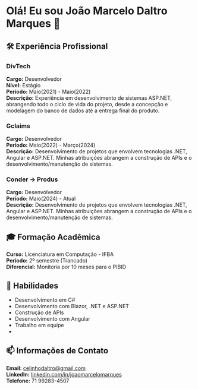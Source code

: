 # Olá! Eu sou João Marcelo Daltro Marques 👋

## 🛠️ Experiência Profissional 
### DivTech
**Cargo:** Desenvolvedor  
**Nível:** Estágio  
**Período:** Maio(2021) - Maio(2022)  
**Descrição:** Experiência em desenvolvimento de sistemas ASP.NET, abrangendo todo o ciclo de vida do projeto, desde a concepção e modelagem do banco de dados até a entrega final do produto.

### Gclaims
**Cargo:** Desenvolvedor  
**Período:** Maio(2022) - Março(2024)  
**Descrição:** Desenvolvimento de projetos que envolvem tecnologias .NET, Angular e ASP.NET. Minhas atribuições abrangem a construção de APIs e o desenvolvimento/manutenção de sistemas.

### Conder -> Produs
**Cargo:** Desenvolvedor  
**Período:** Maio(2024) - Atual  
**Descrição:** Desenvolvimento de projetos que envolvem tecnologias .NET, Angular e ASP.NET. Minhas atribuições abrangem a construção de APIs e o desenvolvimento/manutenção de sistemas.


## 🎓 Formação Acadêmica
**Curso:** Licenciatura em Computação - IFBA  
**Período:** 2º semestre (Trancado)  
**Diferencial:** Monitoria por 10 meses para o PIBID

## 🔧 Habilidades
- Desenvolvimento em C#
- Desenvolvimento com Blazor, .NET e ASP.NET 
- Construção de APIs
- Desenvolvimento com Angular
- Trabalho em equipe
- 

## 📫 Informações de Contato
**Email:** celinhodaltro@gmail.com  
**LinkedIn:** [linkedin.com/in/joaomarcelomarques](https://www.linkedin.com/in/joaomarcelomarques)  
**Telefone:** 71 99283-4507
